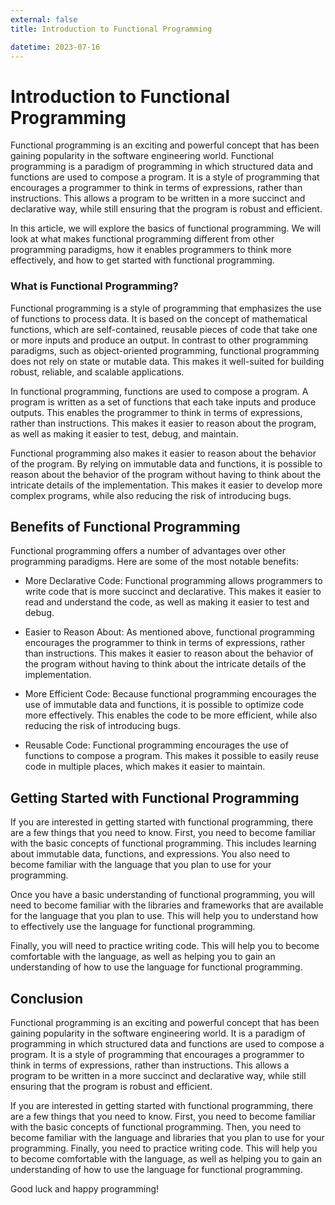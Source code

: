 ```yaml
---
external: false
title: Introduction to Functional Programming

datetime: 2023-07-16
---
```



# Introduction to Functional Programming
Functional programming is an exciting and powerful concept that has been gaining popularity in the software engineering world. Functional programming is a paradigm of programming in which structured data and functions are used to compose a program. It is a style of programming that encourages a programmer to think in terms of expressions, rather than instructions. This allows a program to be written in a more succinct and declarative way, while still ensuring that the program is robust and efficient. 

In this article, we will explore the basics of functional programming. We will look at what makes functional programming different from other programming paradigms, how it enables programmers to think more effectively, and how to get started with functional programming.

### What is Functional Programming? 
Functional programming is a style of programming that emphasizes the use of functions to process data. It is based on the concept of mathematical functions, which are self-contained, reusable pieces of code that take one or more inputs and produce an output. In contrast to other programming paradigms, such as object-oriented programming, functional programming does not rely on state or mutable data. This makes it well-suited for building robust, reliable, and scalable applications.

In functional programming, functions are used to compose a program. A program is written as a set of functions that each take inputs and produce outputs. This enables the programmer to think in terms of expressions, rather than instructions. This makes it easier to reason about the program, as well as making it easier to test, debug, and maintain.

Functional programming also makes it easier to reason about the behavior of the program. By relying on immutable data and functions, it is possible to reason about the behavior of the program without having to think about the intricate details of the implementation. This makes it easier to develop more complex programs, while also reducing the risk of introducing bugs.

## Benefits of Functional Programming
Functional programming offers a number of advantages over other programming paradigms. Here are some of the most notable benefits: 

* More Declarative Code: Functional programming allows programmers to write code that is more succinct and declarative. This makes it easier to read and understand the code, as well as making it easier to test and debug. 

* Easier to Reason About: As mentioned above, functional programming encourages the programmer to think in terms of expressions, rather than instructions. This makes it easier to reason about the behavior of the program without having to think about the intricate details of the implementation. 

* More Efficient Code: Because functional programming encourages the use of immutable data and functions, it is possible to optimize code more effectively. This enables the code to be more efficient, while also reducing the risk of introducing bugs. 

* Reusable Code: Functional programming encourages the use of functions to compose a program. This makes it possible to easily reuse code in multiple places, which makes it easier to maintain. 

## Getting Started with Functional Programming
If you are interested in getting started with functional programming, there are a few things that you need to know. First, you need to become familiar with the basic concepts of functional programming. This includes learning about immutable data, functions, and expressions. You also need to become familiar with the language that you plan to use for your programming. 

Once you have a basic understanding of functional programming, you will need to become familiar with the libraries and frameworks that are available for the language that you plan to use. This will help you to understand how to effectively use the language for functional programming.

Finally, you will need to practice writing code. This will help you to become comfortable with the language, as well as helping you to gain an understanding of how to use the language for functional programming.

## Conclusion 
Functional programming is an exciting and powerful concept that has been gaining popularity in the software engineering world. It is a paradigm of programming in which structured data and functions are used to compose a program. It is a style of programming that encourages a programmer to think in terms of expressions, rather than instructions. This allows a program to be written in a more succinct and declarative way, while still ensuring that the program is robust and efficient. 

If you are interested in getting started with functional programming, there are a few things that you need to know. First, you need to become familiar with the basic concepts of functional programming. Then, you need to become familiar with the language and libraries that you plan to use for your programming. Finally, you need to practice writing code. This will help you to become comfortable with the language, as well as helping you to gain an understanding of how to use the language for functional programming. 

Good luck and happy programming!
